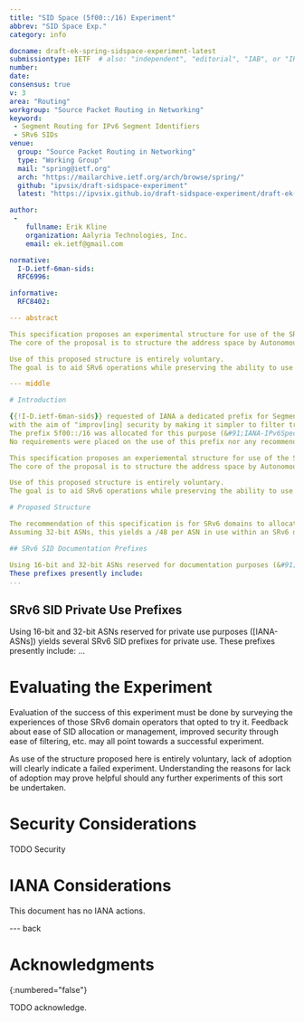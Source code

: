 ```yaml
---
title: "SID Space (5f00::/16) Experiment"
abbrev: "SID Space Exp."
category: info

docname: draft-ek-spring-sidspace-experiment-latest
submissiontype: IETF  # also: "independent", "editorial", "IAB", or "IRTF"
number:
date:
consensus: true
v: 3
area: "Routing"
workgroup: "Source Packet Routing in Networking"
keyword:
 - Segment Routing for IPv6 Segment Identifiers
 - SRv6 SIDs
venue:
  group: "Source Packet Routing in Networking"
  type: "Working Group"
  mail: "spring@ietf.org"
  arch: "https://mailarchive.ietf.org/arch/browse/spring/"
  github: "ipvsix/draft-sidspace-experiment"
  latest: "https://ipvsix.github.io/draft-sidspace-experiment/draft-ek-spring-sidspace-experiment.html"

author:
 -
    fullname: Erik Kline
    organization: Aalyria Technologies, Inc.
    email: ek.ietf@gmail.com

normative:
  I-D.ietf-6man-sids:
  RFC6996:

informative:
  RFC8402:

--- abstract

This specification proposes an experimental structure for use of the SRv6 SIDs prefix in support of Inter-domain SRv6 networks.
The core of the proposal is to structure the address space by Autonomous System Number (ASN).

Use of this proposed structure is entirely voluntary.
The goal is to aid SRv6 operations while preserving the ability to use this prefix across cooperating SRv6 domains, but not across the general Internet.

--- middle

# Introduction

{{!I-D.ietf-6man-sids}} requested of IANA a dedicated prefix for Segment Routing over IPv6 {{?RFC8402}} Segment Identifiers (SRv6 SIDs),
with the aim of "improv[ing] security by making it simpler to filter traffic at the edge of the SR domains."
The prefix 5f00::/16 was allocated for this purpose (&#91;IANA-IPv6Special&#93;).
No requirements were placed on the use of this prefix nor any recommendations made for structured use of this prefix.

This specification proposes an experiemental structure for use of the SRv6 SIDs prefix in support of Inter-domain SRv6 networks.
The core of the proposal is to structure the address space by Autonomous System Number (ASN).

Use of this proposed structure is entirely voluntary.
The goal is to aid SRv6 operations while preserving the ability to use this prefix across cooperating SRv6 domains, but not across the general Internet.

# Proposed Structure

The recommendation of this specification is for SRv6 domains to allocate SIDs from prefixes that are concatenations of the SRv6 SID prefix (5f00::/16) and an applicable ASN.
Assuming 32-bit ASNs, this yields a /48 per ASN in use within an SRv6 domain, i.e. 5f00:&lt;as.hi16&gt;:&lt;as.lo16&gt;::/48.

## SRv6 SID Documentation Prefixes

Using 16-bit and 32-bit ASNs reserved for documentation purposes (&#91;IANA-ASNs&#93;) yields several SRv6 SID prefixes that might be used for SRv6 documentation purposes.
These prefixes presently include:
...
```


## SRv6 SID Private Use Prefixes

Using 16-bit and 32-bit ASNs reserved for private use purposes (&#91;IANA-ASNs&#93;) yields several SRv6 SID prefixes for private use.
These prefixes presently include:
...

# Evaluating the Experiment

Evaluation of the success of this experiment must be done by surveying the experiences of those SRv6 domain operators that opted to try it.
Feedback about ease of SID allocation or management, improved security through ease of filtering, etc. may all point towards a successful experiment.

As use of the structure proposed here is entirely voluntary, lack of adoption will clearly indicate a failed experiment.
Understanding the reasons for lack of adoption may prove helpful should any further experiments of this sort be undertaken.

# Security Considerations

TODO Security


# IANA Considerations

This document has no IANA actions.


--- back

# Acknowledgments
{:numbered="false"}

TODO acknowledge.
